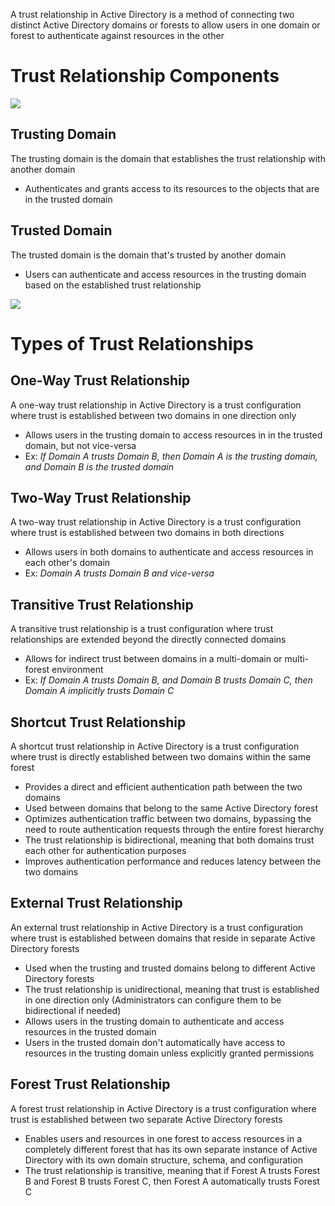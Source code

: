 A trust relationship in Active Directory is a method of connecting two distinct Active Directory domains or forests to allow users in one domain or forest to authenticate against resources in the other

# Trust Relationship Components

![](https://github.com/JonmarCorpuz/SecondBrain/blob/main/Assets/Trust%20Relationship.png)

## Trusting Domain

The trusting domain is the domain that establishes the trust relationship with another domain

* Authenticates and grants access to its resources to the objects that are in the trusted domain

## Trusted Domain

The trusted domain is the domain that's trusted by another domain

* Users can authenticate and access resources in the trusting domain based on the established trust relationship

![](https://github.com/JonmarCorpuz/SecondBrain/blob/main/Assets/Whitespace.png)

# Types of Trust Relationships

## One-Way Trust Relationship

A one-way trust relationship in Active Directory is a trust configuration where trust is established between two domains in one direction only

* Allows users in the trusting domain to access resources in in the trusted domain, but not vice-versa
* Ex: *If Domain A trusts Domain B, then Domain A is the trusting domain, and Domain B is the trusted domain*

## Two-Way Trust Relationship

A two-way trust relationship in Active Directory is a trust configuration where trust is established between two domains in both directions

* Allows users in both domains to authenticate and access resources in each other's domain
* Ex: *Domain A trusts Domain B and vice-versa*

## Transitive Trust Relationship

A transitive trust relationship is a trust configuration where trust relationships are extended beyond the directly connected domains

* Allows for indirect trust between domains in a multi-domain or multi-forest environment
* Ex: *If Domain A trusts Domain B, and Domain B trusts Domain C, then Domain A implicitly trusts Domain C*

## Shortcut Trust Relationship

A shortcut trust relationship in Active Directory is a trust configuration where trust is directly established between two domains within the same forest

* Provides a direct and efficient authentication path between the two domains
* Used between domains that belong to the same Active Directory forest
* Optimizes authentication traffic between two domains, bypassing the need to route authentication requests through the entire forest hierarchy
* The trust relationship is bidirectional, meaning that both domains trust each other for authentication purposes
* Improves authentication performance and reduces latency between the two domains

## External Trust Relationship

An external trust relationship in Active Directory is a trust configuration where trust is established between domains that reside in separate Active Directory forests

* Used when the trusting and trusted domains belong to different Active Directory forests
* The trust relationship is unidirectional, meaning that trust is established in one direction only (Administrators can configure them to be bidirectional if needed)
* Allows users in the trusting domain to authenticate and access resources in the trusted domain
* Users in the trusted domain don't automatically have access to resources in the trusting domain unless explicitly granted permissions

##  Forest Trust Relationship

A forest trust relationship in Active Directory is a trust configuration where trust is established between two separate Active Directory forests

* Enables users and resources in one forest to access resources in a completely different forest that has its own separate instance of Active Directory with its own domain structure, schema, and configuration
* The trust relationship is transitive, meaning that if Forest A trusts Forest B and Forest B trusts Forest C, then Forest A automatically trusts Forest C



